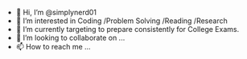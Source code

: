 - 👋 Hi, I’m @simplynerd01
- 👀 I’m interested in Coding /Problem Solving /Reading /Research
- 🌱 I’m currently targeting to prepare consistently for College Exams.
- 💞️ I’m looking to collaborate on ...
- 📫 How to reach me ...

<!---
simplynerd09/simplynerd09 is a ✨ special ✨ repository because its `README.md` (this file) appears on your GitHub profile.
You can click the Preview link to take a look at your changes.
--->
